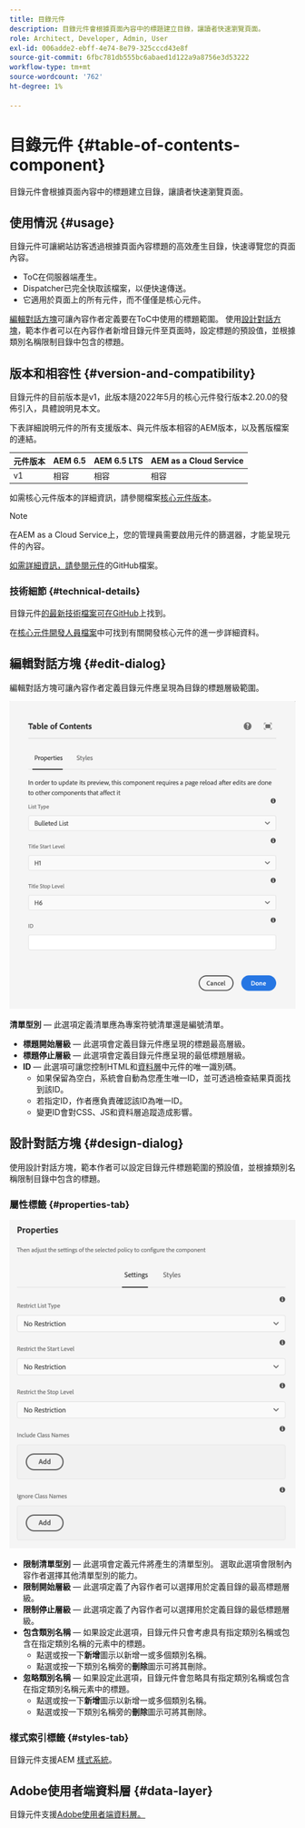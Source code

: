 ```yaml
---
title: 目錄元件
description: 目錄元件會根據頁面內容中的標題建立目錄，讓讀者快速瀏覽頁面。
role: Architect, Developer, Admin, User
exl-id: 006adde2-ebff-4e74-8e79-325cccd43e8f
source-git-commit: 6fbc781db555bc6abaed1d122a9a8756e3d53222
workflow-type: tm+mt
source-wordcount: '762'
ht-degree: 1%

---
```


# 目錄元件 {#table-of-contents-component}

目錄元件會根據頁面內容中的標題建立目錄，讓讀者快速瀏覽頁面。

## 使用情況 {#usage}

目錄元件可讓網站訪客透過根據頁面內容標題的高效產生目錄，快速導覽您的頁面內容。

* ToC在伺服器端產生。
* Dispatcher已完全快取該檔案，以便快速傳送。
* 它適用於頁面上的所有元件，而不僅僅是核心元件。

[編輯對話方塊](#edit-dialog)可讓內容作者定義要在ToC中使用的標題範圍。 使用[設計對話方塊](#design-dialog)，範本作者可以在內容作者新增目錄元件至頁面時，設定標題的預設值，並根據類別名稱限制目錄中包含的標題。

## 版本和相容性 {#version-and-compatibility}

目錄元件的目前版本是v1，此版本隨2022年5月的核心元件發行版本2.20.0的發佈引入，具體說明見本文。

下表詳細說明元件的所有支援版本、與元件版本相容的AEM版本，以及舊版檔案的連結。

| 元件版本 | AEM 6.5 | AEM 6.5 LTS | AEM as a Cloud Service  |
|---|---|---|---|
| v1 | 相容 | 相容 | 相容 |

如需核心元件版本的詳細資訊，請參閱檔案[核心元件版本](/help/versions.md)。

>[!NOTE]
>
>在AEM as a Cloud Service上，您的管理員需要啟用元件的篩選器，才能呈現元件的內容。
>
>[如需詳細資訊，請參閱元件](https://adobe.com/go/aem_cmp_tech_tableofcontents_v1_tw)的GitHub檔案。

### 技術細節 {#technical-details}

目錄元件[的最新技術檔案可在GitHub](https://adobe.com/go/aem_cmp_tech_tableofcontents_v1_tw)上找到。

在[核心元件開發人員檔案](/help/developing/overview.md)中可找到有關開發核心元件的進一步詳細資料。

## 編輯對話方塊 {#edit-dialog}

編輯對話方塊可讓內容作者定義目錄元件應呈現為目錄的標題層級範圍。

![目錄元件的編輯對話方塊](/help/assets/tableofcontents-edit.png)

**清單型別** — 此選項定義清單應為專案符號清單還是編號清單。
* **標題開始層級** — 此選項會定義目錄元件應呈現的標題最高層級。
* **標題停止層級** — 此選項會定義目錄元件應呈現的最低標題層級。
* **ID** — 此選項可讓您控制HTML和[資料層](/help/developing/data-layer/overview.md)中元件的唯一識別碼。
   * 如果保留為空白，系統會自動為您產生唯一ID，並可透過檢查結果頁面找到該ID。
   * 若指定ID，作者應負責確認該ID為唯一ID。
   * 變更ID會對CSS、JS和資料層追蹤造成影響。

## 設計對話方塊 {#design-dialog}

使用設計對話方塊，範本作者可以設定目錄元件標題範圍的預設值，並根據類別名稱限制目錄中包含的標題。

### 屬性標籤 {#properties-tab}

![快速搜尋元件的設計對話方塊](/help/assets/tableofcontents-design.png)

* **限制清單型別** — 此選項會定義元件將產生的清單型別。 選取此選項會限制內容作者選擇其他清單型別的能力。
* **限制開始層級** — 此選項定義了內容作者可以選擇用於定義目錄的最高標題層級。
* **限制停止層級** — 此選項定義了內容作者可以選擇用於定義目錄的最低標題層級。
* **包含類別名稱** — 如果設定此選項，目錄元件只會考慮具有指定類別名稱或包含在指定類別名稱的元素中的標題。
   * 點選或按一下&#x200B;**新增**&#x200B;圖示以新增一或多個類別名稱。
   * 點選或按一下類別名稱旁的&#x200B;**刪除**&#x200B;圖示可將其刪除。
* **忽略類別名稱** — 如果設定此選項，目錄元件會忽略具有指定類別名稱或包含在指定類別名稱元素中的標題。
   * 點選或按一下&#x200B;**新增**&#x200B;圖示以新增一或多個類別名稱。
   * 點選或按一下類別名稱旁的&#x200B;**刪除**&#x200B;圖示可將其刪除。

### 樣式索引標籤 {#styles-tab}

目錄元件支援AEM [樣式系統](/help/get-started/authoring.md#component-styling)。

## Adobe使用者端資料層 {#data-layer}

目錄元件支援[Adobe使用者端資料層。](/help/developing/data-layer/overview.md)
